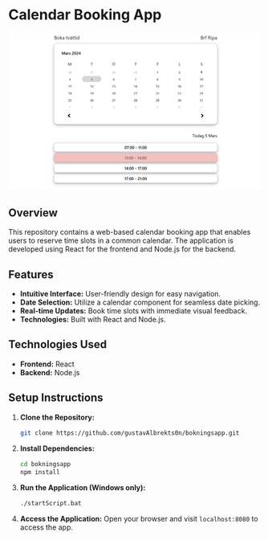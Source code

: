 # Calendar Booking App

![alt text](./media/app.png)

## Overview

This repository contains a web-based calendar booking app that enables users to reserve time slots in a common calendar. The application is developed using React for the frontend and Node.js for the backend.

## Features

- **Intuitive Interface:** User-friendly design for easy navigation.
- **Date Selection:** Utilize a calendar component for seamless date picking.
- **Real-time Updates:** Book time slots with immediate visual feedback.
- **Technologies:** Built with React and Node.js.

## Technologies Used

- **Frontend:** React
- **Backend:** Node.js

## Setup Instructions

1. **Clone the Repository:**
    ```bash
    git clone https://github.com/gustavAlbrekts0n/bokningsapp.git

3. **Install Dependencies:**
   ```bash
   cd bokningsapp
   npm install

5. **Run the Application (Windows only):**
   ```bash
   ./startScript.bat

7. **Access the Application:**
   Open your browser and visit `localhost:8080` to access the app.
